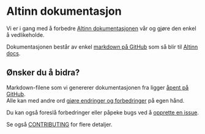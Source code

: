 # Altinn dokumentasjon

Vi er i gang med å forbedre [Altinn dokumentasjonen](https://altinn.github.io/docs/) vår og gjøre den enkel å vedlikeholde.

Dokumentasjonen består av enkel [markdown på GitHub](https://github.com/Altinn/docs/tree/master/content/)
som så blir til [Altinn docs](https://altinn.github.io/docs/).

## Ønsker du å bidra?

Markdown-filene som vi genererer dokumentasjonen fra ligger [åpent på GitHub](https://github.com/altinn/docs/tree/master/content/).  
Alle kan med andre ord [gjøre endringer og forbedringer](https://help.github.com/articles/editing-files-in-another-user-s-repository/) på egen hånd.

Du kan også foreslå forbedringer eller påpeke bugs ved å [opprette en issue](https://github.com/altinn/docs/issues).

Se også [CONTRIBUTING](CONTRIBUTING.md) for flere detaljer.
